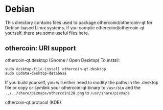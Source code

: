 
Debian
====================
This directory contains files used to package othercoind/othercoin-qt
for Debian-based Linux systems. If you compile othercoind/othercoin-qt yourself, there are some useful files here.

## othercoin: URI support ##


othercoin-qt.desktop  (Gnome / Open Desktop)
To install:

	sudo desktop-file-install othercoin-qt.desktop
	sudo update-desktop-database

If you build yourself, you will either need to modify the paths in
the .desktop file or copy or symlink your othercoin-qt binary to `/usr/bin`
and the `../../share/pixmaps/othercoin128.png` to `/usr/share/pixmaps`

othercoin-qt.protocol (KDE)

